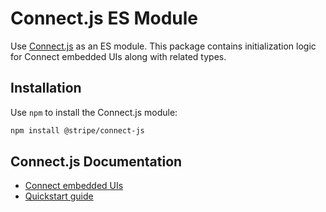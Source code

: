 # Connect.js ES Module

Use [Connect.js](https://stripe.com/docs/connect-js) as an ES module.
This package contains initialization logic for Connect embedded UIs along with related types.

## Installation

Use `npm` to install the Connect.js module:

```sh
npm install @stripe/connect-js
```

## Connect.js Documentation

- [Connect embedded UIs](https://stripe.com/docs/connect/get-started-connect-embedded-uis)
- [Quickstart guide](https://stripe.com/docs/connect/connect-embedded-uis/quickstart)
